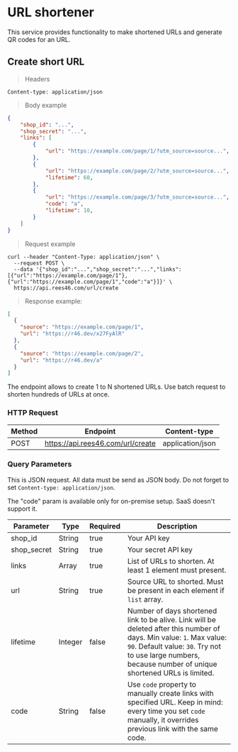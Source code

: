 # URL shortener

This service provides functionality to make shortened URLs and generate QR codes for an URL.

## Create short URL

> Headers

```
Content-type: application/json
```

> Body example

```json 
{
    "shop_id": "...",
    "shop_secret": "...",
    "links": [
        {
            "url": "https://example.com/page/1/?utm_source=source...",
        },
        {
            "url": "https://example.com/page/2/?utm_source=source...",
            "lifetime": 60,
        },
        {
            "url": "https://example.com/page/3/?utm_source=source...",
            "code": "a",
            "lifetime": 10,
        }
    ]
}
```

> Request example

```shell
curl --header "Content-Type: application/json" \
  --request POST \
  --data '{"shop_id":"...","shop_secret":"...","links":[{"url":"https://example.com/page/1"},{"url":"https://example.com/page/1","code":"a"}]}' \
  https://api.rees46.com/url/create
```

> Response example:

```json
[
  {
    "source": "https://example.com/page/1",
    "url": "https://r46.dev/x27FyAlR"
  },
  {
    "source": "https://example.com/page/2",
    "url": "https://r46.dev/a"
  }
]
```

The endpoint allows to create 1 to N shortened URLs. Use batch request to shorten hundreds of URLs at once.

### HTTP Request

Method | Endpoint | Content-type
--------- | --------- | ---------
POST | https://api.rees46.com/url/create | application/json

### Query Parameters

This is JSON request. All data must be send as JSON body. Do not forget to set `Content-type: application/json`.

<aside class="notice">
The "code" param is available only for on-premise setup. SaaS doesn't support it.
</aside>

Parameter | Type | Required | Description
--------- | ------- | ------- | -----------
shop_id | String | true | Your API key
shop_secret | String | true | Your secret API key
links | Array | true | List of URLs to shorten. At least 1 element must present.
url | String | true | Source URL to shorted. Must be present in each element if `list` array.
lifetime | Integer | false | Number of days shortened link to be alive. Link will be deleted after this number of days. Min value: `1`. Max value: `90`. Default value: `30`. Try not to use large numbers, because number of unique shortened URLs is limited.
code | String | false | Use `code` property to manually create links with specified URL. Keep in mind: every time you set `code` manually, it overrides previous link with the same code.

